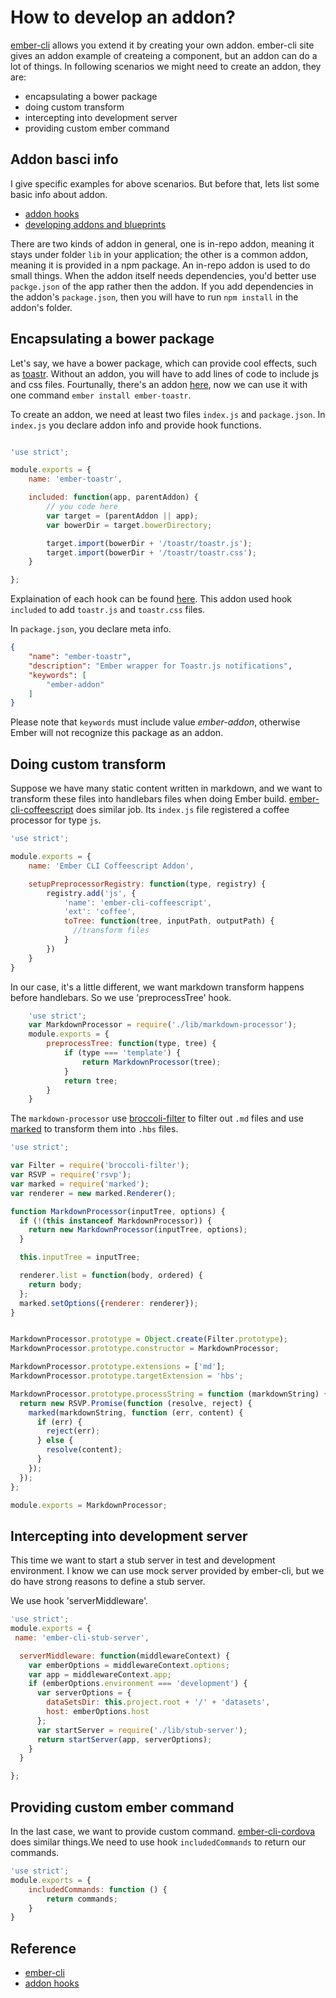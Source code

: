# How to develop an addon?
[ember-cli](http://www.ember-cli.com/extending) allows you extend it by creating your own addon. ember-cli site gives an addon example of createing a component, but an addon can do a lot of things. In following scenarios we might need to create an addon, they are:
* encapsulating a bower package
* doing custom transform
* intercepting into development server
* providing custom ember command

## Addon basci info
I give specific examples for above scenarios. But before that, lets list some basic info about addon.
* [addon hooks](https://github.com/ember-cli/ember-cli/blob/master/ADDON_HOOKS.md)
* [developing addons and blueprints](http://www.ember-cli.com/extending/#developing-addons-and-blueprints)

There are two kinds of addon in general, one is in-repo addon, meaning it stays under folder `lib` in your application; the other is a common addon, meaning it is provided in a npm package. An in-repo addon is used to do small things. When the addon itself needs dependencies, you'd better use `packge.json` of the app rather then the addon. If you add dependencies in the addon's `package.json`, then you will have to run `npm install` in the addon's folder.

## Encapsulating a bower package
Let's say, we have a bower package, which can provide cool effects, such as [toastr](https://github.com/CodeSeven/toastr). Without an addon, you will have to add lines of code to include js and css files. Fourtunally, there's an addon [here](https://github.com/knownasilya/ember-toastr), now we can use it with one command `ember install ember-toastr`.

To create an addon, we need at least two files `index.js` and `package.json`. In `index.js` you declare addon info and provide hook functions.

```javascript

'use strict';

module.exports = {
    name: 'ember-toastr',

    included: function(app, parentAddon) {
        // you code here
        var target = (parentAddon || app);
        var bowerDir = target.bowerDirectory;

        target.import(bowerDir + '/toastr/toastr.js');
        target.import(bowerDir + '/toastr/toastr.css');
    }

};

```
Explaination of each hook can be found [here](https://github.com/ember-cli/ember-cli/blob/master/ADDON_HOOKS.md). This addon used hook `included` to add `toastr.js` and `toastr.css` files.

In `package.json`, you declare meta info.

```json
{
    "name": "ember-toastr",
    "description": "Ember wrapper for Toastr.js notifications",
    "keywords": [
        "ember-addon"
    ]
}
```

Please note that `keywords` must include value _ember-addon_, otherwise Ember will not recognize this package as an addon.

## Doing custom transform
Suppose we have many static content written in markdown, and we want to transform these files into handlebars files when doing Ember build.
[ember-cli-coffeescript](https://github.com/kimroen/ember-cli-coffeescript) does similar job. Its `index.js` file registered a coffee processor for type `js`.
```javascript
'use strict';

module.exports = {
    name: 'Ember CLI Coffeescript Addon',

    setupPreprocessorRegistry: function(type, registry) {
        registry.add('js', {
            'name': 'ember-cli-coffeescript',
            'ext': 'coffee',
            toTree: function(tree, inputPath, outputPath) {
              //transform files
            }
        })
    }
}
```

In our case, it's a little different, we want markdown transform happens before handlebars. So we use 'preprocessTree' hook.

```javascript
    'use strict';
    var MarkdownProcessor = require('./lib/markdown-processor');
    module.exports = {
        preprocessTree: function(type, tree) {
            if (type === 'template') {
                return MarkdownProcessor(tree);
            }
            return tree;
        }
    }

```

The `markdown-processor` use [broccoli-filter](https://github.com/broccolijs/broccoli-filter) to filter out `.md` files and use [marked](https://github.com/chjj/marked) to transform them into `.hbs` files.

```javascript
'use strict';

var Filter = require('broccoli-filter');
var RSVP = require('rsvp');
var marked = require('marked');
var renderer = new marked.Renderer();

function MarkdownProcessor(inputTree, options) {
  if (!(this instanceof MarkdownProcessor)) {
    return new MarkdownProcessor(inputTree, options);
  }

  this.inputTree = inputTree;

  renderer.list = function(body, ordered) {
    return body;
  };
  marked.setOptions({renderer: renderer});
}


MarkdownProcessor.prototype = Object.create(Filter.prototype);
MarkdownProcessor.prototype.constructor = MarkdownProcessor;

MarkdownProcessor.prototype.extensions = ['md'];
MarkdownProcessor.prototype.targetExtension = 'hbs';

MarkdownProcessor.prototype.processString = function (markdownString) {
  return new RSVP.Promise(function (resolve, reject) {
    marked(markdownString, function (err, content) {
      if (err) {
        reject(err);
      } else {
        resolve(content);
      }
    });
  });
};

module.exports = MarkdownProcessor;
```

## Intercepting into development server
This time we want to start a stub server in test and development environment. I know we can use mock server provided by ember-cli, but we do have strong reasons to define a stub server.

We use hook 'serverMiddleware'.

```javascript
'use strict';
module.exports = {
 name: 'ember-cli-stub-server',

  serverMiddleware: function(middlewareContext) {
    var emberOptions = middlewareContext.options;
    var app = middlewareContext.app;
    if (emberOptions.environment === 'development') {
      var serverOptions = {
        dataSetsDir: this.project.root + '/' + 'datasets',
        host: emberOptions.host
      };
      var startServer = require('./lib/stub-server');
      return startServer(app, serverOptions);
    }
  }

};
```

## Providing custom ember command
In the last case, we want to provide custom command. [ember-cli-cordova](https://github.com/poetic/ember-cli-cordova) does similar things.We need to use hook `includedCommands` to return our commands.

```javascript
'use strict';
module.exports = {
    includedCommands: function () {
        return commands;
    }
}
```
## Reference
* [ember-cli](http://www.ember-cli.com/extending)
* [addon hooks](https://github.com/ember-cli/ember-cli/blob/master/ADDON_HOOKS.md)
